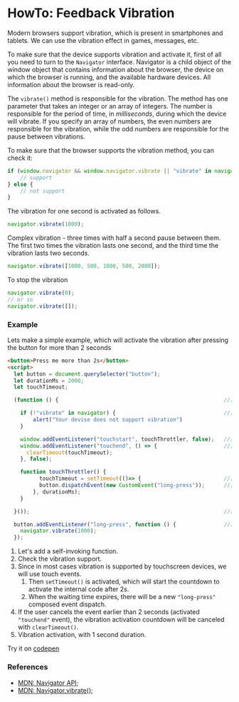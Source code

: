 # HowTo: Feedback Vibration

Modern browsers support vibration, which is present in smartphones and tablets. We can use the vibration effect in games,
messages, etc.

To make sure that the device supports vibration and activate it, first of all you need to turn to the `Navigator` interface. 
Navigator is a child object of the window object that contains information about the browser, the device on which the
browser is running, and the available hardware devices. All information about the browser is read-only.

The `vibrate()` method is responsible for the vibration. The method has one parameter that takes an integer or an array 
of integers.  The number is responsible for the period of time, in _milliseconds_, during which the device will vibrate. 
If you specify an array of numbers, the even numbers are responsible for the vibration, while the odd numbers are 
responsible for the pause between vibrations.

To make sure that the browser supports the vibration method, you can check it:
```javascript
if (window.navigator && window.navigator.vibrate || "vibrate" in navigator) {
    // support 
} else {
    // not support
}
```
The vibration for one second is activated as follows.
```javascript
navigator.vibrate(1000);
```
Complex vibration - three times with half a second pause between them. The first two times the vibration lasts one second,
and the third time the vibration lasts two seconds.

```javascript
navigator.vibrate([1000, 500, 1000, 500, 2000]);
```
To stop the vibration
```javascript
navigator.vibrate(0);
// or so
navigator.vibrate([]);
```

### Example 
Lets make a simple example, which will activate the vibration after pressing the button for more than 2 seconds
```html
<button>Press me more than 2s</button>
<script>
  let button = document.querySelector("button");
  let durationMs = 2000;
  let touchTimeout;

  (function () {                                                    //[1]

    if (!"vibrate" in navigator) {                                  //[2]
        alert("Your devise does not support vibration")
    }

    window.addEventListener("touchstart", touchThrottler, false);   //[3]
    window.addEventListener("touchend", () => {                     //[4]
      clearTimeout(touchTimeout);
    }, false);

    function touchThrottler() { 
          touchTimeout = setTimeout(()=> {                          //[3.1]
          button.dispatchEvent(new CustomEvent("long-press"));      //[3.2]
        }, durationMs);
    }

  }());                                                             //[1]

  button.addEventListener("long-press", function () {               //[5]
    navigator.vibrate(1000);
  });
```
1. Let's add a self-invoking function.
2. Check the vibration support.
3. Since in most cases vibration is supported by touchscreen devices, we will use touch events.
    1. Then `setTimeout()` is activated, which will start the countdown to activate the internal code after 2s.
    2. When the waiting time expires, there will be a new `"long-press"` composed event dispatch.
4. If the user cancels the event earlier than 2 seconds (activated `"touchend"` event), the vibration activation 
   countdown will be canceled with `clearTimeout()`.
5. Vibration activation, with 1 second duration.

Try it on [codepen](https://codepen.io/Halochkin/pen/dxLZGW)

### References

* [MDN: Navigator API](https://developer.mozilla.org/en-US/docs/Web/API/Navigator);
* [MDN: Navigator.vibrate()](https://developer.mozilla.org/en-US/docs/Web/API/Navigator/vibrate);
